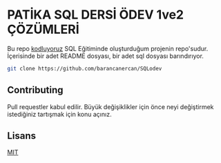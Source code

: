 # PATİKA SQL DERSİ ÖDEV 1ve2 ÇÖZÜMLERİ

Bu repo [kodluyoruz](https://www.kodluyoruz.org/) SQL Eğitiminde oluşturduğum projenin repo'sudur. İçerisinde bir adet README dosyası, bir adet sql dosyası barındırıyor.

```bash
git clone https://github.com/barancanercan/SQLodev
```

## Contributing

Pull requestler kabul edilir. Büyük değişiklikler için önce neyi değiştirmek istediğiniz tartışmak için konu açınız.

## Lisans 

[MIT](https://choosealicense.com/licenses/mit/)
